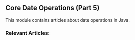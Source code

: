 ## Core Date Operations (Part 5)
This module contains articles about date operations in Java.

### Relevant Articles:
